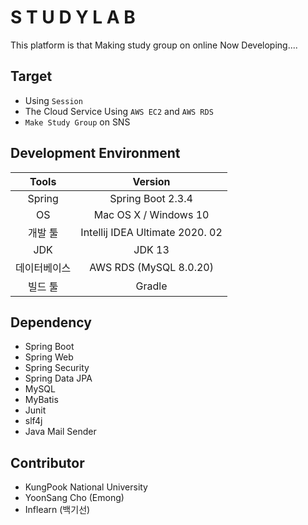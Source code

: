 # S T U D Y L A B
This platform is that Making study group on online
Now Developing....

## Target
- Using `Session`
- The Cloud Service Using `AWS EC2` and `AWS RDS`
- `Make Study Group` on SNS 

## Development Environment

|     Tools     |              Version               |
| :----------: | :-----------------------------: |
|    Spring    |    Spring Boot 2.3.4    |
|      OS      |            Mac OS X / Windows 10             |
|   개발 툴    | Intellij IDEA Ultimate 2020. 02 |
|     JDK      |             JDK 13              |
| 데이터베이스 |               AWS RDS (MySQL 8.0.20)                |
|   빌드 툴    |          Gradle           |

## Dependency
- Spring Boot
- Spring Web
- Spring Security
- Spring Data JPA
- MySQL
- MyBatis
- Junit
- slf4j
- Java Mail Sender

## Contributor
- KungPook National University
- YoonSang Cho (Emong) 
- Inflearn (백기선)
